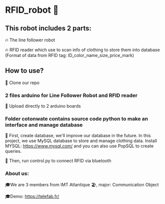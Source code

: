 # RFID_robot 🤖
## This robot includes 2 parts:
🔥 The line follower robot

🔥 RFID reader which use to scan info of clothing to store them into database (Format of data from RFID tag: ID_color_name_size_price_mark)

## How to use?
🚀 Clone our repo
### 2 files arduino for Line Follower Robot and RFID reader
🚀 Upload directly to 2 arduino boards

### Folder cotonwate contains source code python to make an interface and manage database
🚀 First, create database, we'll improve our database in the future. In this project, we use MySQL database to store and manage clothing data. Install MYSQL: https://www.mysql.com/ and you can also use PopSQL to create queries.

🚀 Then, run control.py to connect RFID via bluetooth

### About us:
🎓We are 3 members from IMT Atlantique 🏖️, major: Communication Object

🎓Demo: https://telefab.fr/
